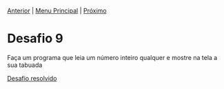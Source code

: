[Anterior](Desafio008.md) | [Menu Principal](/README.md/) | [Próximo](desafio010.md)

# Desafio 9

Faça um programa que leia um número inteiro qualquer e mostre na tela a sua tabuada

[Desafio resolvido](/Desafios/desafio009.py/)